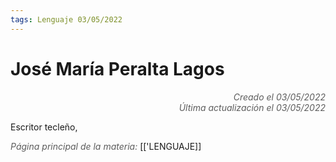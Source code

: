 ```yaml
---
tags: Lenguaje 03/05/2022
---
```


# José María Peralta Lagos
<div style="text-align: right; opacity: 0.7; font-style: italic;">Creado el 03/05/2022</div>
<div style="text-align: right; opacity: 0.7; font-style: italic;">Última actualización el 03/05/2022</div>

Escritor tecleño, 

<span style="opacity: 0.7; font-style: italic;">Página principal de la materia:</span> [['LENGUAJE]]